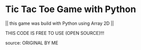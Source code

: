 # Tic Tac Toe Game with Python

|| this game was build with Python using Array 2D ||


THIS CODE IS FREE TO USE (OPEN SOURCE)!!!

source: ORIGINAL BY ME
